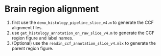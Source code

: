 # Brain region alignment 

1. first use the `demo_histology_pipeline_slice_v4.m` to generate the CCF alignment files.
2. use `get_histology_annotation_on_raw_slice_v4.m` to generate the CCF region figure and label names.
3. (Optional) use the `readin_ccf_annotation_slice_v4.mlx` to generate the parent region figure.